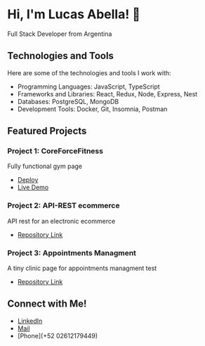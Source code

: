 # Hi, I'm Lucas Abella! 👋

Full Stack Developer from Argentina

## Technologies and Tools

Here are some of the technologies and tools I work with:

- Programming Languages: JavaScript, TypeScript
- Frameworks and Libraries: React, Redux, Node, Express, Nest
- Databases: PostgreSQL, MongoDB
- Development Tools: Docker, Git, Insomnia, Postman

## Featured Projects

### Project 1: CoreForceFitness
Fully functional gym page

- [Deploy](https://front-core-force.vercel.app/)
- [Live Demo](https://tienda-en-linea.example.com)

### Project 2: API-REST ecommerce
API rest for an electronic ecommerce

- [Repository Link](https://github.com/lucasagustinAbella/API-REST-ecommerce)

### Project 3: Appointments Managment
A tiny clinic page for appointments managment test

- [Repository Link](https://github.com/lucasagustinAbella/CLINIC-appointments-managment)

## Connect with Me!

- [LinkedIn](https://www.linkedin.com/in/lucas-agustin-abella-burgoa-73ab0129a/)
- [Mail](lucasagustinabella@gmail.com)
- [Phone](+52 02612179449)

